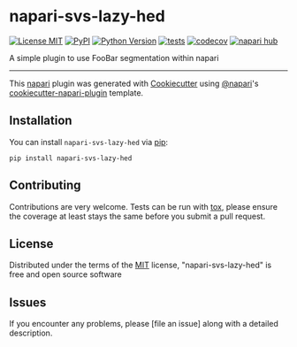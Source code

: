 # napari-svs-lazy-hed

[![License MIT](https://img.shields.io/pypi/l/napari-svs-lazy-hed.svg?color=green)](https://github.com/FakeEnd/napari-svs-lazy-hed/raw/main/LICENSE)
[![PyPI](https://img.shields.io/pypi/v/napari-svs-lazy-hed.svg?color=green)](https://pypi.org/project/napari-svs-lazy-hed)
[![Python Version](https://img.shields.io/pypi/pyversions/napari-svs-lazy-hed.svg?color=green)](https://python.org)
[![tests](https://github.com/FakeEnd/napari-svs-lazy-hed/workflows/tests/badge.svg)](https://github.com/FakeEnd/napari-svs-lazy-hed/actions)
[![codecov](https://codecov.io/gh/FakeEnd/napari-svs-lazy-hed/branch/main/graph/badge.svg)](https://codecov.io/gh/FakeEnd/napari-svs-lazy-hed)
[![napari hub](https://img.shields.io/endpoint?url=https://api.napari-hub.org/shields/napari-svs-lazy-hed)](https://napari-hub.org/plugins/napari-svs-lazy-hed)

A simple plugin to use FooBar segmentation within napari

----------------------------------

This [napari] plugin was generated with [Cookiecutter] using [@napari]'s [cookiecutter-napari-plugin] template.

<!--
Don't miss the full getting started guide to set up your new package:
https://github.com/napari/cookiecutter-napari-plugin#getting-started

and review the napari docs for plugin developers:
https://napari.org/stable/plugins/index.html
-->

## Installation

You can install `napari-svs-lazy-hed` via [pip]:

    pip install napari-svs-lazy-hed




## Contributing

Contributions are very welcome. Tests can be run with [tox], please ensure
the coverage at least stays the same before you submit a pull request.

## License

Distributed under the terms of the [MIT] license,
"napari-svs-lazy-hed" is free and open source software

## Issues

If you encounter any problems, please [file an issue] along with a detailed description.

[napari]: https://github.com/napari/napari
[Cookiecutter]: https://github.com/audreyr/cookiecutter
[@napari]: https://github.com/napari
[MIT]: http://opensource.org/licenses/MIT
[BSD-3]: http://opensource.org/licenses/BSD-3-Clause
[GNU GPL v3.0]: http://www.gnu.org/licenses/gpl-3.0.txt
[GNU LGPL v3.0]: http://www.gnu.org/licenses/lgpl-3.0.txt
[Apache Software License 2.0]: http://www.apache.org/licenses/LICENSE-2.0
[Mozilla Public License 2.0]: https://www.mozilla.org/media/MPL/2.0/index.txt
[cookiecutter-napari-plugin]: https://github.com/napari/cookiecutter-napari-plugin

[napari]: https://github.com/napari/napari
[tox]: https://tox.readthedocs.io/en/latest/
[pip]: https://pypi.org/project/pip/
[PyPI]: https://pypi.org/
